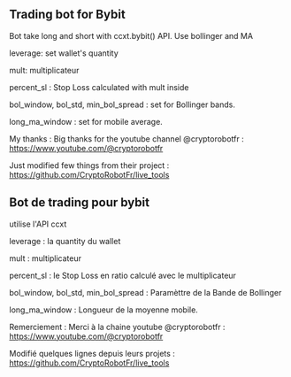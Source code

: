 ## Trading bot for Bybit 
Bot take long and short with ccxt.bybit() API.
Use bollinger and MA

leverage: set wallet's quantity

mult: multiplicateur

percent_sl : Stop Loss calculated with mult inside

bol_window, bol_std, min_bol_spread : set for Bollinger bands.

long_ma_window : set for mobile average.

My thanks : 
Big thanks for the youtube channel @cryptorobotfr : https://www.youtube.com/@cryptorobotfr

Just modified few things from their project : https://github.com/CryptoRobotFr/live_tools

## Bot de trading pour bybit
utilise l'API ccxt

leverage : la quantity du wallet

mult : multiplicateur

percent_sl : le Stop Loss en ratio calculé avec le multiplicateur

bol_window, bol_std, min_bol_spread : Paramèttre de la Bande de Bollinger

long_ma_window : Longueur de la moyenne mobile.

Remerciement :
Merci à la chaine youtube @cryptorobotfr : https://www.youtube.com/@cryptorobotfr

Modifié quelques lignes depuis leurs projets : https://github.com/CryptoRobotFr/live_tools




